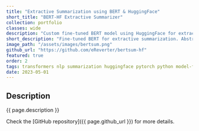 ```yaml
---
title: "Extractive Summarization using BERT & HuggingFace"
short_title: "BERT-HF Extractive Summarizer"
collection: portfolio
classes: wide
description: "Custom fine-tuned BERT model using HuggingFace for extractive summarization, along with a utility to convert abstractive to extractive data, aimed at enhancing model training and interpretability."
short_description: "Fine-tuned BERT for extractive summarization. Abstractive to extractive data conversion tool."
image_path: "/assets/images/bertsum.png"
github_url: "https://github.com/eReverter/bertsum-hf"
featured: true
order: 2
tags: transformers nlp summarization huggingface pytorch python model-finetuning
date: 2023-05-01
---
```


Description
-----------
{{ page.description }}

Check the [GitHub repository]({{ page.github_url }}) for more details.